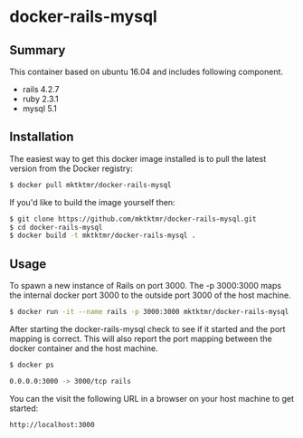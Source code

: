 # docker-rails-mysql

## Summary

This container based on ubuntu 16.04 and includes following component.

* rails 4.2.7
* ruby 2.3.1
* mysql 5.1

## Installation

The easiest way to get this docker image installed is to pull the latest version
from the Docker registry:

```bash
$ docker pull mktktmr/docker-rails-mysql
```

If you'd like to build the image yourself then:

```bash
$ git clone https://github.com/mktktmr/docker-rails-mysql.git
$ cd docker-rails-mysql
$ docker build -t mktktmr/docker-rails-mysql .
```

## Usage

To spawn a new instance of Rails on port 3000.  The -p 3000:3000 maps the internal docker port 3000 to the outside port 3000 of the host machine.

```bash
$ docker run -it --name rails -p 3000:3000 mktktmr/docker-rails-mysql
```

After starting the docker-rails-mysql check to see if it started and the port mapping is correct.  This will also report the port mapping between the docker container and the host machine.

```bash
$ docker ps

0.0.0.0:3000 -> 3000/tcp rails
```

You can the visit the following URL in a browser on your host machine to get started:

```
http://localhost:3000
```
